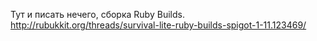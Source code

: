 Тут и писать нечего, сборка Ruby Builds.
http://rubukkit.org/threads/survival-lite-ruby-builds-spigot-1-11.123469/
